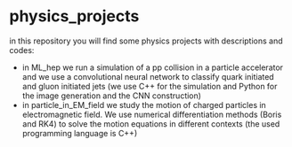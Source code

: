 # physics_projects
in this repository you will find some physics projects with descriptions and codes:
- in ML_hep we run a simulation of a pp collision in a particle accelerator and we use a convolutional neural network to classify quark initiated and gluon initiated jets (we use C++ for the simulation and Python for the image generation and the CNN construction)
- in particle_in_EM_field we study the motion of charged particles in electromagnetic field. We use numerical differentiation methods (Boris and RK4) to solve the motion equations in different contexts (the used programming language is C++)
